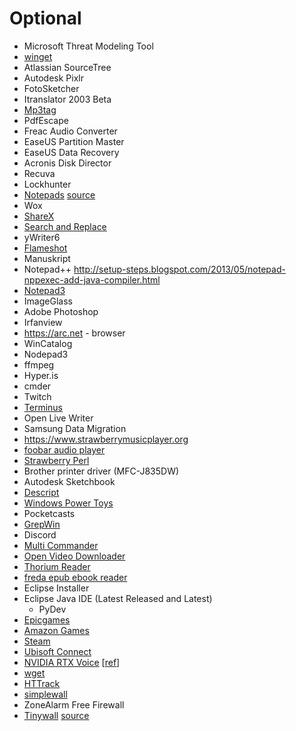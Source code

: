 # Optional

- Microsoft Threat Modeling Tool
- [winget](https://github.com/microsoft/winget-cli)
- Atlassian SourceTree
- Autodesk Pixlr
- FotoSketcher
- Itranslator 2003 Beta
- [Mp3tag](https://www.mp3tag.de/en/)
- PdfEscape
- Freac Audio Converter
- EaseUS Partition Master
- EaseUS Data Recovery
- Acronis Disk Director
- Recuva
- Lockhunter
- [Notepads](https://www.notepadsapp.com) [source](https://github.com/0x7c13/Notepads)
- Wox
- [ShareX](https://getsharex.com)
- [Search and Replace](http://searchandreplace.com/)
- yWriter6
- [Flameshot](https://flameshot.org)
- Manuskript
- Notepad++
    <http://setup-steps.blogspot.com/2013/05/notepad-nppexec-add-java-compiler.html>
- [Notepad3](https://rizonesoft.com/downloads/notepad3/)
- ImageGlass
- Adobe Photoshop
- Irfanview
- <https://arc.net> - browser
- WinCatalog
- Nodepad3
- ffmpeg
- Hyper.is
- cmder
- Twitch
- [Terminus](https://github.com/Eugeny/terminus)
- Open Live Writer
- Samsung Data Migration
- <https://www.strawberrymusicplayer.org>
- [foobar audio player](https://www.foobar2000.org)
- [Strawberry Perl](https://strawberryperl.com)
- Brother printer driver (MFC-J835DW)
- Autodesk Sketchbook
- [Descript](https://www.descript.com)
- [Windows Power Toys](https://github.com/microsoft/PowerToys/releases/)
- Pocketcasts
- [GrepWin](https://github.com/stefankueng/grepWin)
- Discord
- [Multi Commander](http://multicommander.com/)
- [Open Video Downloader](https://github.com/jely2002/youtube-dl-gui/releases)
- [Thorium Reader](https://github.com/edrlab/thorium-reader/releases)
- [freda epub ebook reader](https://www.microsoft.com/en-us/p/freda-epub-ebook-reader/9wzdncrfj43b)
- Eclipse Installer
- Eclipse Java IDE (Latest Released and Latest)
  - PyDev
- [Epicgames](https://www.epicgames.com/account/transactions?lang=en&productName=epicgames#)
- [Amazon Games](https://www.amazongames.com/en-us/games)
- [Steam](https://store.steampowered.com/about/)
- [Ubisoft Connect](https://www.ubisoft.com/en-us/)
- [NVIDIA RTX Voice](https://www.nvidia.com/en-us/geforce/guides/nvidia-rtx-voice-setup-guide/) [[ref](https://www.windowscentral.com/how-enable-rtx-voice-all-nvidia-gpus-including-older-geforce-gtx-cards)]
- [wget](https://www.gnu.org/software/wget/)
- [HTTrack](http://www.httrack.com/page/2/en/index.html)
- [simplewall](https://www.henrypp.org/product/simplewall)
- ZoneAlarm Free Firewall
- [Tinywall](https://tinywall.pados.hu) [source](https://github.com/pylorak/TinyWall)
